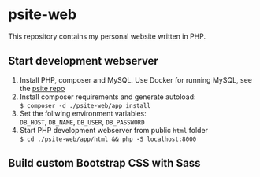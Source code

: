 # psite-web

This repository contains my personal website written in PHP.

## Start development webserver
1. Install PHP, composer and MySQL. Use Docker for running MySQL, see the [psite repo](https://github.com/dani7354/psite)
2. Install composer requirements and generate autoload: \
`$ composer -d ./psite-web/app install`
3. Set the follwing environment variables: \
`DB_HOST`, `DB_NAME`, `DB_USER`, `DB_PASSWORD`
4. Start PHP development webserver from public `html` folder \
`$ cd ./psite-web/app/html && php -S localhost:8000`


## Build custom Bootstrap CSS with Sass
